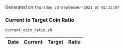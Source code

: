 Generated on `Thursday 23-September-2021 at 02:33:07`

### Current to Target Coin Ratio
`current_coin_ratio.sh`

Date|Current|Target|Ratio
---|---|---|---
